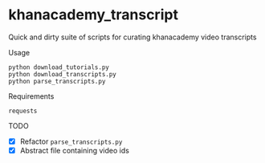 # khanacademy_transcript
Quick and dirty suite of scripts for curating khanacademy video transcripts

Usage
```
python download_tutorials.py
python download_transcripts.py
python parse_transcripts.py
```

Requirements
```
requests
```

TODO
- [x] Refactor `parse_transcripts.py`
- [x] Abstract file containing video ids
